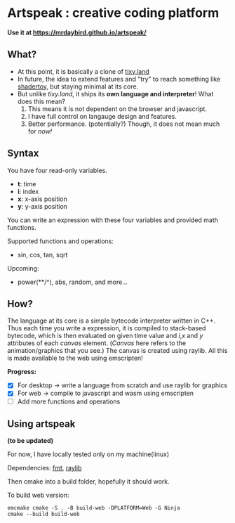 # Artspeak : creative coding platform
**Use it at https://mrdaybird.github.io/artspeak/**

## What?

- At this point, it is basically a clone of [tixy.land](https://tixy.land/)
- In future, the idea to extend features and "try" to reach something like [shadertoy](https://www.shadertoy.com/), but staying minimal at its core.
- But unlike *tixy.land*, it ships its **own language and interpreter**! What does this mean?
	1. This means it is not dependent on the browser and javascript. 
	2. I have full control on langauge design and features.
	3. Better performance. (potentially?) Though, it does not mean much for *now!*

## Syntax

You have four read-only variables. 

- **t**: time
- **i**: index
- **x**: x-axis position
- **y**: y-axis position

You can write an expression with these four variables and provided math functions.

Supported functions and operations:
- sin, cos, tan, sqrt

Upcoming:
- power(**/^), abs, random, and more...

## How? 

The language at its core is a simple bytecode interpreter written in C++.
Thus each time you write a expression, it is compiled to stack-based bytecode, which is then evaluated on given time value and *i*,*x* and *y* attributes of each *canvas* element. (*Canvas* here refers to the animation/graphics that you see.)
The canvas is created using raylib. 
All this is made available to the web using emscripten!

**Progress:**

- [x] For desktop -> write a language from scratch and use raylib for graphics
- [x] For web -> compile to javascript and wasm using emscripten
- [ ] Add more functions and operations

## Using artspeak

**(to be updated)**

For now, I have locally tested only on my machine(linux)

Dependencies: [fmt](https://fmt.dev/), [raylib](https://www.raylib.com/)

Then cmake into a build folder, hopefully it should work.

To build web version:
```
emcmake cmake -S . -B build-web -DPLATFORM=Web -G Ninja
cmake --build build-web
```
